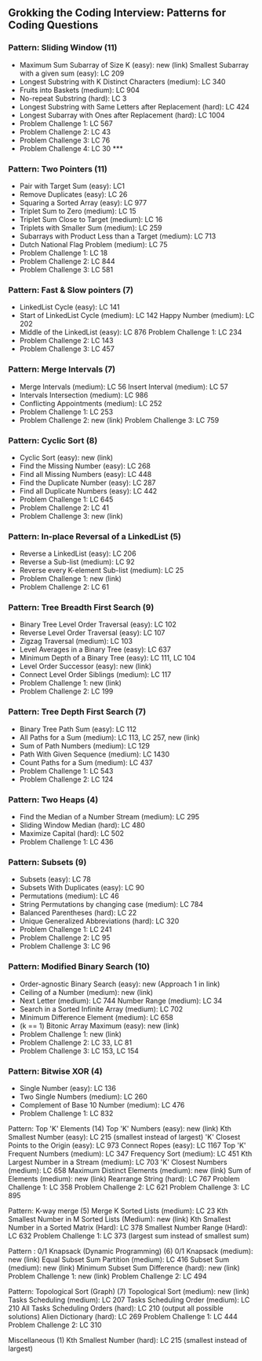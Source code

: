 ## Grokking the Coding Interview: Patterns for Coding Questions
### Pattern: Sliding Window (11)
- Maximum Sum Subarray of Size K (easy): new (link) Smallest Subarray with a given sum (easy): LC 209
- Longest Substring with K Distinct Characters (medium): LC 340 
- Fruits into Baskets (medium): LC 904
- No-repeat Substring (hard): LC 3
- Longest Substring with Same Letters after Replacement (hard): LC 424 
- Longest Subarray with Ones after Replacement (hard): LC 1004 
- Problem Challenge 1: LC 567
- Problem Challenge 2: LC 43
- Problem Challenge 3: LC 76
- Problem Challenge 4: LC 30 ***

### Pattern: Two Pointers (11)
- Pair with Target Sum (easy): LC1 
- Remove Duplicates (easy): LC 26 
- Squaring a Sorted Array (easy): LC 977 
- Triplet Sum to Zero (medium): LC 15 
- Triplet Sum Close to Target (medium): LC 16 
- Triplets with Smaller Sum (medium): LC 259 
- Subarrays with Product Less than a Target (medium): LC 713 
- Dutch National Flag Problem (medium): LC 75 
- Problem Challenge 1: LC 18
- Problem Challenge 2: LC 844
- Problem Challenge 3: LC 581

### Pattern: Fast & Slow pointers (7)
- LinkedList Cycle (easy): LC 141
- Start of LinkedList Cycle (medium): LC 142 Happy Number (medium): LC 202
- Middle of the LinkedList (easy): LC 876 Problem Challenge 1: LC 234
- Problem Challenge 2: LC 143
- Problem Challenge 3: LC 457

### Pattern: Merge Intervals (7)
- Merge Intervals (medium): LC 56 Insert Interval (medium): LC 57
- Intervals Intersection (medium): LC 986 
- Conflicting Appointments (medium): LC 252 
- Problem Challenge 1: LC 253
- Problem Challenge 2: new (link) Problem Challenge 3: LC 759


### Pattern: Cyclic Sort (8)
- Cyclic Sort (easy): new (link)
- Find the Missing Number (easy): LC 268 
- Find all Missing Numbers (easy): LC 448 
- Find the Duplicate Number (easy): LC 287 
- Find all Duplicate Numbers (easy): LC 442 
- Problem Challenge 1: LC 645
- Problem Challenge 2: LC 41 
- Problem Challenge 3: new (link)

### Pattern: In-place Reversal of a LinkedList (5)
- Reverse a LinkedList (easy): LC 206 
- Reverse a Sub-list (medium): LC 92
- Reverse every K-element Sub-list (medium): LC 25 
- Problem Challenge 1: new (link)
- Problem Challenge 2: LC 61

### Pattern: Tree Breadth First Search (9)
- Binary Tree Level Order Traversal (easy): LC 102 
- Reverse Level Order Traversal (easy): LC 107 
- Zigzag Traversal (medium): LC 103
- Level Averages in a Binary Tree (easy): LC 637
- Minimum Depth of a Binary Tree (easy): LC 111, LC 104 
- Level Order Successor (easy): new (link)
- Connect Level Order Siblings (medium): LC 117 
- Problem Challenge 1: new (link)
- Problem Challenge 2: LC 199

### Pattern: Tree Depth First Search (7)
- Binary Tree Path Sum (easy): LC 112
- All Paths for a Sum (medium): LC 113, LC 257, new (link) 
- Sum of Path Numbers (medium): LC 129
- Path With Given Sequence (medium): LC 1430 
- Count Paths for a Sum (medium): LC 437 
- Problem Challenge 1: LC 543
- Problem Challenge 2: LC 124

### Pattern: Two Heaps (4)
- Find the Median of a Number Stream (medium): LC 295 
- Sliding Window Median (hard): LC 480
- Maximize Capital (hard): LC 502 
- Problem Challenge 1: LC 436

### Pattern: Subsets (9)
- Subsets (easy): LC 78
- Subsets With Duplicates (easy): LC 90 
- Permutations (medium): LC 46
- String Permutations by changing case (medium): LC 784 
- Balanced Parentheses (hard): LC 22
- Unique Generalized Abbreviations (hard): LC 320 
- Problem Challenge 1: LC 241
- Problem Challenge 2: LC 95
- Problem Challenge 3: LC 96

### Pattern: Modified Binary Search (10)
- Order-agnostic Binary Search (easy): new (Approach 1 in link) 
- Ceiling of a Number (medium): new (link)
- Next Letter (medium): LC 744 Number Range (medium): LC 34
- Search in a Sorted Infinite Array (medium): LC 702 
- Minimum Difference Element (medium): LC 658 
- (k == 1) Bitonic Array Maximum (easy): new (link)
- Problem Challenge 1: new (link) 
- Problem Challenge 2: LC 33, LC 81
- Problem Challenge 3: LC 153, LC 154

### Pattern: Bitwise XOR (4)
- Single Number (easy): LC 136
- Two Single Numbers (medium): LC 260 
- Complement of Base 10 Number (medium): LC 476 
- Problem Challenge 1: LC 832

Pattern: Top 'K' Elements (14)
Top 'K' Numbers (easy): new (link)
Kth Smallest Number (easy): LC 215 (smallest instead of largest) 'K' Closest Points to the Origin (easy): LC 973
Connect Ropes (easy): LC 1167
Top 'K' Frequent Numbers (medium): LC 347 Frequency Sort (medium): LC 451
Kth Largest Number in a Stream (medium): LC 703 'K' Closest Numbers (medium): LC 658
Maximum Distinct Elements (medium): new (link) Sum of Elements (medium): new (link) Rearrange String (hard): LC 767
Problem Challenge 1: LC 358
Problem Challenge 2: LC 621
Problem Challenge 3: LC 895


Pattern: K-way merge (5)
Merge K Sorted Lists (medium): LC 23
Kth Smallest Number in M Sorted Lists (Medium): new (link) Kth Smallest Number in a Sorted Matrix (Hard): LC 378 Smallest Number Range (Hard): LC 632
Problem Challenge 1: LC 373 (largest sum instead of smallest sum)

Pattern : 0/1 Knapsack (Dynamic Programming) (6)
0/1 Knapsack (medium): new (link)
Equal Subset Sum Partition (medium): LC 416 Subset Sum (medium): new (link)
Minimum Subset Sum Difference (hard): new (link) Problem Challenge 1: new (link)
Problem Challenge 2: LC 494

Pattern: Topological Sort (Graph) (7)
Topological Sort (medium): new (link) Tasks Scheduling (medium): LC 207 Tasks Scheduling Order (medium): LC 210
All Tasks Scheduling Orders (hard): LC 210 (output all possible solutions) Alien Dictionary (hard): LC 269
Problem Challenge 1: LC 444
Problem Challenge 2: LC 310

Miscellaneous (1)
Kth Smallest Number (hard): LC 215 (smallest instead of largest)
